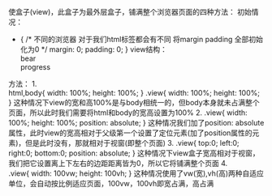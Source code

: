 使盒子(view)，此盒子为最外层盒子，铺满整个浏览器页面的四种方法：
初始情况：
* {
    /* 不同的浏览器 对于我们html标签都会有不同 将margin padding 全部初始化为0 */
    margin: 0;
    padding: 0;
}
view结构：
    <div class="view">
        <div class="bear">bear</div>
        <div class="progress">progress</div>
    </div>
方法：
1.    
        html,body{
            width: 100%;
            height: 100%;
        }
        .view{
            width: 100%;
            height: 100%;
        }
        这种情况下view的宽和高100%是与body相统一的，但body本身就未占满整个页面，所以此时我们需要将html和body的宽高设置为100%
2.
        .view{
            width: 100%;
            height: 100%;
            position: absolute;
        }
        这种情况我们加了position: absolute属性，此时view的宽高相对于父级第一个设置了定位元素(加了position属性的元素)，但是此时没有，那就相对于视窗(即整个页面)
3.
        .view{
            top:0;
            left:0;
            right:0;
            bottom:0;
            position: absolute;
        }
        这种情况下view盒子宽高相对于视窗，我们把它设置离上下左右的边距距离皆为0，所以它将铺满整个页面
4.      
        .view{
            width: 100vw;
            height: 100vh;
        }
        这种情况使用了vw(宽),vh(高)两种自适应单位，会自动按比例适应页面，100vw，100vh即宽占满，高占满